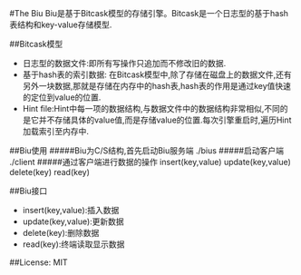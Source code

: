#The Biu
   Biu是基于Bitcask模型的存储引擎。Bitcask是一个日志型的基于hash表结构和key-value存储模型.
   
##Bitcask模型
* 日志型的数据文件:即所有写操作只追加而不修改旧的数据.
* 基于hash表的索引数据: 在Bitcask模型中,除了存储在磁盘上的数据文件,还有另外一块数据,那就是存储在内存中的hash表,hash表的作用是通过key值快速的定位到value的位置.
* Hint file:Hint中每一项的数据结构,与数据文件中的数据结构非常相似,不同的是它并不存储具体的value值,而是存储value的位置.每次引擎重启时,遍历Hint加载索引至内存中.

##Biu使用
#####Biu为C/S结构,首先启动Biu服务端
	./bius
#####启动客户端
	./client
#####通过客户端进行数据的操作
	insert(key,value)
	update(key,value)
	delete(key)
	read(key)
	
##Biu接口
* insert(key,value):插入数据
* update(key,value):更新数据
* delete(key):删除数据
* read(key):终端读取显示数据

##License:
         MIT





